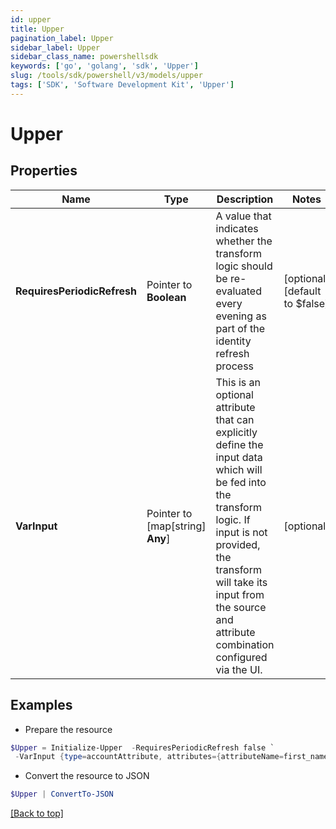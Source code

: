 ```yaml
---
id: upper
title: Upper
pagination_label: Upper
sidebar_label: Upper
sidebar_class_name: powershellsdk
keywords: ['go', 'golang', 'sdk', 'Upper'] 
slug: /tools/sdk/powershell/v3/models/upper
tags: ['SDK', 'Software Development Kit', 'Upper']
---
```



# Upper

## Properties

Name | Type | Description | Notes
------------ | ------------- | ------------- | -------------
**RequiresPeriodicRefresh** |  Pointer to **Boolean** | A value that indicates whether the transform logic should be re-evaluated every evening as part of the identity refresh process | [optional] [default to $false]
**VarInput** |  Pointer to [map[string] **Any**] | This is an optional attribute that can explicitly define the input data which will be fed into the transform logic. If input is not provided, the transform will take its input from the source and attribute combination configured via the UI. | [optional] 

## Examples

- Prepare the resource
```powershell
$Upper = Initialize-Upper  -RequiresPeriodicRefresh false `
 -VarInput {type=accountAttribute, attributes={attributeName=first_name, sourceName=Source}}
```

- Convert the resource to JSON
```powershell
$Upper | ConvertTo-JSON
```


[[Back to top]](#) 

